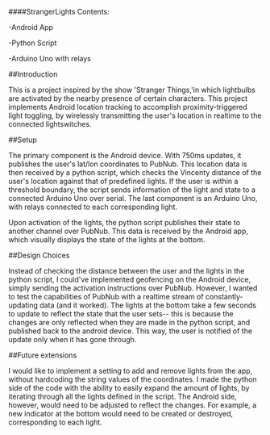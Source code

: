####StrangerLights
Contents:

-Android App

-Python Script

-Arduino Uno with relays


##Introduction

This is a project inspired by the show 'Stranger Things,'in which lightbulbs are activated by the nearby presence of certain characters. This project implements Android location tracking to accomplish proximity-triggered light toggling, by wirelessly transmitting the user's location in realtime to the connected lightswitches.

##Setup

The primary component is the Android device. With 750ms updates, it publishes the user's lat/lon coordinates to PubNub. This location data is then received by a python script, which checks the Vincenty distance of the user's location against that of predefined lights. If the user is within a threshold boundary, the script sends information of the light and state to a connected Arduino Uno over serial.
The last component is an Arduino Uno, with relays connected to each corresponding light.

Upon activation of the lights, the python script publishes their state to another channel over PubNub. This data is received by the Android app, which visually displays the state of the lights at the bottom.

##Design Choices

Instead of checking the distance between the user and the lights in the python script, I could've implemented geofencing on the Android device, simply sending the activation instructions over PubNub. However, I wanted to test the capabilities of PubNub with a realtime stream of constantly-updating data (and it worked). The lights at the bottom take a few seconds to update to reflect the state that the user sets-- this is because the changes are only reflected when they are made in the python script, and published back to the android device. This way, the user is notified of the update only when it has gone through. 

##Future extensions

I would like to implement a setting to add and remove lights from the app, without hardcoding the string values of the coordinates. I made the python side of the code with the ability to easily expand the amount of lights, by iterating through all the lights defined in the script. The Android side, however, would need to be adjusted to reflect the changes. For example, a new indicator at the bottom would need to be created or destroyed, corresponding to each light.